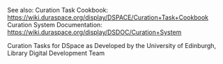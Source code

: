 See also:
Curation Task Cookbook: https://wiki.duraspace.org/display/DSPACE/Curation+Task+Cookbook
Curation System Documentation: https://wiki.duraspace.org/display/DSDOC/Curation+System

Curation Tasks for DSpace as Developed by the University of Edinburgh, Library Digital Development Team
